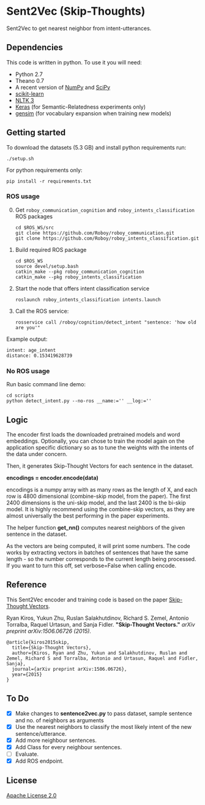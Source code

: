 # Sent2Vec (Skip-Thoughts)

Sent2Vec to get nearest neighbor from intent-utterances.
 
## Dependencies

This code is written in python. To use it you will need:

* Python 2.7
* Theano 0.7
* A recent version of [NumPy](http://www.numpy.org/) and [SciPy](http://www.scipy.org/)
* [scikit-learn](http://scikit-learn.org/stable/index.html)
* [NLTK 3](http://www.nltk.org/)
* [Keras](https://github.com/fchollet/keras) (for Semantic-Relatedness experiments only)
* [gensim](https://radimrehurek.com/gensim/) (for vocabulary expansion when training new models)

## Getting started
To download the datasets (5.3 GB) and install python requirements run:
```
./setup.sh
```
For python requirements only:
```
pip install -r requirements.txt
```

### ROS usage
0. Get `roboy_communication_cognition` and `roboy_intents_classification` ROS packages
	``` 
	cd $ROS_WS/src
	git clone https://github.com/Roboy/roboy_communication.git
	git clone https://github.com/Roboy/roboy_intents_classification.git
	```
1. Build required ROS package
	```
	cd $ROS_WS
	source devel/setup.bash
	catkin_make --pkg roboy_communication_cognition
	catkin_make --pkg roboy_intents_classification
	```
2. Start the node that offers intent classification service
	```
	roslaunch roboy_intents_classification intents.launch
	```
3. Call the ROS service:
	```
	rosservice call /roboy/cognition/detect_intent "sentence: 'how old are you'"
	```
Example output:
```
intent: age_intent
distance: 0.153419628739
```

### No ROS usage
Run basic command line demo:
```
cd scripts
python detect_intent.py --no-ros __name:='' __log:='' 
```

## Logic

The encoder first loads the downloaded pretrained models and word embeddings. Optionally, you can chose to train the model again on the application specific dictionary so as to tune the weights with the intents of the data under concern.

Then, it generates Skip-Thought Vectors for each sentence in the dataset.
	
**encodings = encoder.encode(data)**
	
encodings is a numpy array with as many rows as the length of X, and each row is 4800 dimensional (combine-skip model, from the paper). The first 2400 dimensions is the uni-skip model, and the last 2400 is the bi-skip model. It is highly recommend using the combine-skip vectors, as they are almost universally the best performing in the paper experiments.

The helper function **get_nn()** computes nearest neighbors of the given sentence in the dataset.

As the vectors are being computed, it will print some numbers. The code works by extracting vectors in batches of sentences that have the same length - so the number corresponds to the current length being processed. If you want to turn this off, set verbose=False when calling encode.


## Reference

This Sent2Vec encoder and training code is based on the paper [Skip-Thought Vectors](http://arxiv.org/abs/1506.06726).

Ryan Kiros, Yukun Zhu, Ruslan Salakhutdinov, Richard S. Zemel, Antonio Torralba, Raquel Urtasun, and Sanja Fidler. **"Skip-Thought Vectors."** *arXiv preprint arXiv:1506.06726 (2015).*

    @article{kiros2015skip,
      title={Skip-Thought Vectors},
      author={Kiros, Ryan and Zhu, Yukun and Salakhutdinov, Ruslan and Zemel, Richard S and Torralba, Antonio and Urtasun, Raquel and Fidler, Sanja},
      journal={arXiv preprint arXiv:1506.06726},
      year={2015}
    }

## To Do

- [X] Make changes to **sentence2vec.py** to pass dataset, sample sentence and no. of neighbors as arguments
- [X] Use the nearest neighbors to classify the most likely intent of the new sentence/utterance.
- [X] Add more neighbour sentences.
- [X] Add Class for every neighbour sentences.
- [ ] Evaluate.
- [X] Add ROS endpoint.

## License

[Apache License 2.0](http://www.apache.org/licenses/LICENSE-2.0)
